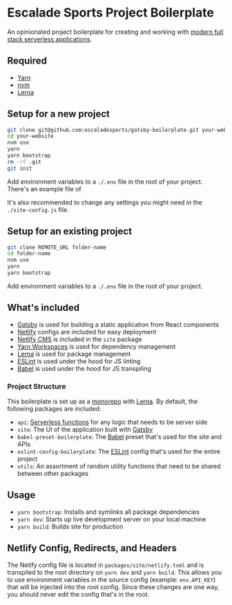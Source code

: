 # Escalade Sports Project Boilerplate

An opinionated project boilerplate for creating and working with [modern full stack serverless applications](https://jamstack.org/).

## Required

- [Yarn](https://yarnpkg.com/)
- [nvm](https://github.com/creationix/nvm)
- [Lerna](https://lerna.js.org/)

## Setup for a new project

```bash
git clone git@github.com:escaladesports/gatsby-boilerplate.git your-website
cd your-website
nvm use
yarn
yarn bootstrap
rm -rf .git
git init
```

Add environment variables to a `./.env` file in the root of your project. There's an example file of

It's also recommended to change any settings you might need in the `./site-config.js` file.

## Setup for an existing project

```bash
git clone REMOTE_URL folder-name
cd folder-name
nvm use
yarn
yarn bootstrap
```

Add environment variables to a `./.env` file in the root of your project.

## What's included

- [Gatsby](https://www.gatsbyjs.org/docs/) is used for building a static application from React components
- [Netlify](https://www.netlify.com/docs/) configs are included for easy deployment
- [Netlify CMS](https://www.netlifycms.org/docs/intro/) is included in the `site` package
- [Yarn Workspaces](https://yarnpkg.com/lang/en/docs/workspaces/) is used for dependency management
- [Lerna](https://lerna.js.org/) is used for package management
- [ESLint](https://eslint.org/docs/user-guide/) is used under the hood for JS linting
- [Babel](https://babeljs.io/docs/en/) is used under the hood for JS transpiling

### Project Structure

This boilerplate is set up as a [monorepo](https://github.com/babel/babel/blob/master/doc/design/monorepo.md) with [Lerna](https://github.com/lerna/lerna). By default, the following packages are included:

- `api`: [Serverless functions](https://www.netlify.com/docs/functions/) for any logic that needs to be server side
- `site`: The UI of the application built with [Gatsby](https://www.gatsbyjs.org/)
- `babel-preset-boilerplate`: The [Babel](https://babeljs.io/) preset that's used for the site and APIs
- `eslint-config-boilerplate`: The [ESLint](https://eslint.org/) config that's used for the entire project
- `utils`: An assortment of random utility functions that need to be shared between other packages

## Usage

- `yarn bootstrap`: Installs and symlinks all package dependencies
- `yarn dev`: Starts up live development server on your local machine
- `yarn build`: Builds site for production

## Netlify Config, Redirects, and Headers

The Netify config file is located in `packages/site/netlify.toml` and is transpiled to the root directory on `yarn dev` and `yarn build`. This allows you to use environment variables in the source config (example: `env.API_KEY`) that will be injected into the root config. Since these changes are one way, you should never edit the config that's in the root.